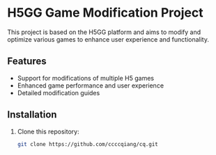 # H5GG Game Modification Project

This project is based on the H5GG platform and aims to modify and optimize various games to enhance user experience and functionality.

## Features

- Support for modifications of multiple H5 games
- Enhanced game performance and user experience
- Detailed modification guides

## Installation

1. Clone this repository:
   ```bash
   git clone https://github.com/ccccqiang/cq.git
